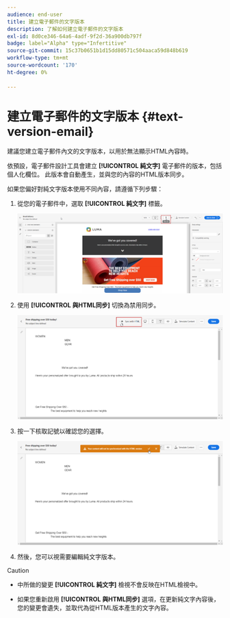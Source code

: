 ```yaml
---
audience: end-user
title: 建立電子郵件的文字版本
description: 了解如何建立電子郵件的文字版本
exl-id: 8d0ce346-64a6-4adf-9f2d-36a900db797f
badge: label="Alpha" type="Infertitive"
source-git-commit: 15c37b0651b1d15dd80571c504aaca59d848b619
workflow-type: tm+mt
source-wordcount: '170'
ht-degree: 0%

---
```


# 建立電子郵件的文字版本 {#text-version-email}

建議您建立電子郵件內文的文字版本，以用於無法顯示HTML內容時。

依預設，電子郵件設計工具會建立 **[!UICONTROL 純文字]** 電子郵件的版本，包括個人化欄位。 此版本會自動產生，並與您的內容的HTML版本同步。

如果您偏好對純文字版本使用不同內容，請遵循下列步驟：

1. 從您的電子郵件中，選取 **[!UICONTROL 純文字]** 標籤。

   ![](assets/text_version_3.png)

1. 使用 **[!UICONTROL 與HTML同步]** 切換為禁用同步。

   ![](assets/text_version_1.png)

1. 按一下核取記號以確認您的選擇。

   ![](assets/text_version_2.png)

1. 然後，您可以視需要編輯純文字版本。

>[!CAUTION]
>
>* 中所做的變更 **[!UICONTROL 純文字]** 檢視不會反映在HTML檢視中。
>
>* 如果您重新啟用 **[!UICONTROL 與HTML同步]** 選項，在更新純文字內容後，您的變更會遺失，並取代為從HTML版本產生的文字內容。

